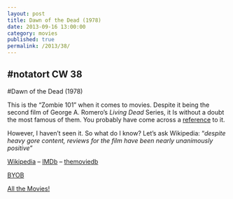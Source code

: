```yaml
---
layout: post
title: Dawn of the Dead (1978)
date: 2013-09-16 13:00:00
category: movies
published: true
permalink: /2013/38/
---
```


## \#notatort CW 38

#Dawn of the Dead \(1978\)

This is the “Zombie 101” when it comes to movies. Despite it being the second film of George A. Romero’s *Living Dead* Series, it Is without a doubt the most famous of them.
You probably have come across a [reference](http://en.wikipedia.org/wiki/Dawn_of_the_Dead_in_popular_culture) to it.

However, I haven’t seen it. So what do I know? Let’s ask Wikipedia: “*despite heavy gore content, reviews for the film have been nearly unanimously positive*”

[Wikipedia](http://en.wikipedia.org/wiki/Dawn_of_the_Dead) – [IMDb](http://www.imdb.com/title/tt0077402/) – [themoviedb](http://www.themoviedb.org/movie/923-dawn-of-the-dead)

[BYOB](http://cl.ly/2J00401c0V0J)

[All the Movies!](http://notatort.com/allthemovies/)

<!--include jquery & backstretch-->

<script type="text/javascript" src="https://ajax.googleapis.com/ajax/libs/jquery/1.7.2/jquery.min.js"></script>

<script type="text/javascript" src="http://notatort.com/jquery.backstretch.min.js"></script>

<script type="text/javascript">

$(function(){

     $(window).resize(function(){
     
         if($(this).width() >= 767){
         
             $.backstretch("http://notatort.com/bg38.jpg", {speed: 150});
             
         }
         
      })
      
      .resize();//trigger resize on page load
      
});

</script>
